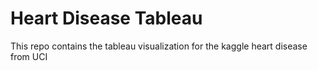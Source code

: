 # Heart Disease Tableau

This repo contains the tableau visualization for the kaggle heart disease from UCI
